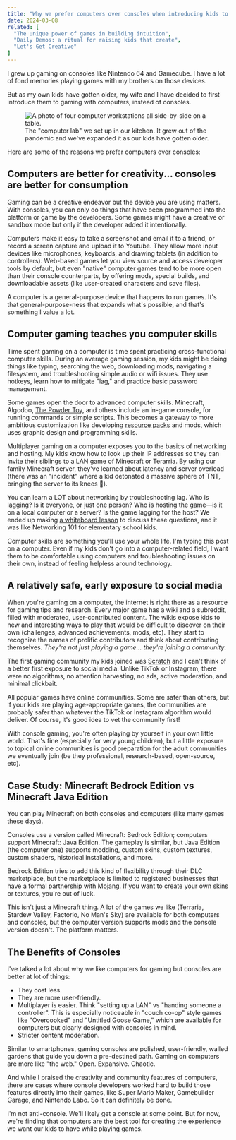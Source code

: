 ```yaml
---
title: "Why we prefer computers over consoles when introducing kids to gaming"
date: 2024-03-08
related: [
  "The unique power of games in building intuition",
  "Daily Demos: a ritual for raising kids that create",
  "Let's Get Creative"
]
---
```


I grew up gaming on consoles like Nintendo 64 and Gamecube. I have a lot of fond memories playing games with my brothers on those devices.

But as my own kids have gotten older, my wife and I have decided to first introduce them to gaming with computers, instead of consoles.

<figure class="center">
  <img src="{{site.url}}/assets/images/home-computer-lab.jpg" alt="A photo of four computer workstations all side-by-side on a table." />
  <figcaption>The "computer lab" we set up in our kitchen. It grew out of the pandemic and we've expanded it as our kids have gotten older.</figcaption>
</figure>

Here are some of the reasons we prefer computers over consoles:

## Computers are better for creativity... consoles are better for consumption

Gaming can be a creative endeavor but the device you are using matters. With consoles, you can only do things that have been programmed into the platform or game by the developers. Some games might have a creative or sandbox mode but only if the developer added it intentionally.

Computers make it easy to take a screenshot and email it to a friend, or record a screen capture and upload it to Youtube. They allow more input devices like microphones, keyboards, and drawing tablets (in addition to controllers). Web-based games let you view source and access developer tools by default, but even "native" computer games tend to be more open than their console counterparts, by offering mods, special builds, and downloadable assets (like user-created characters and save files).

A computer is a general-purpose device that happens to run games. It's that general-purpose-ness that expands what's possible, and that's something I value a lot.

## Computer gaming teaches you computer skills

Time spent gaming on a computer is time spent practicing cross-functional computer skills. During an average gaming session, my kids might be doing things like typing, searching the web, downloading mods, navigating a filesystem, and troubleshooting simple audio or wifi issues. They use hotkeys, learn how to mitigate "lag," and practice basic password management.

Some games open the door to advanced computer skills. Minecraft, Algodoo, [The Powder Toy]({{site.url}}/2021/01/18/the-powder-toy/), and others include an in-game console, for running commands or simple scripts. This becomes a gateway to more ambitious customization like developing [resource packs](https://www.planetminecraft.com/texture-pack/pizzaluxe/) and mods, which uses graphic design and programming skills.

Multiplayer gaming on a computer exposes you to the basics of networking and hosting. My kids know how to look up their IP addresses so they can invite their siblings to a LAN game of Minecraft or Terarria. By using our family Minecraft server, they've learned about latency and server overload (there was an "incident" where a kid detonated a massive sphere of TNT, bringing the server to its knees 🤣).

You can learn a LOT about networking by troubleshooting lag. Who is lagging? Is it everyone, or just one person? Who is hosting the game—is it on a local computer or a server? Is the game lagging for the host? We ended up making [a whiteboard lesson](https://www.instagram.com/p/CQSWlmglEh1/ "key takeaway: the person with the fastest computer should be the one hosting the LAN game") to discuss these questions, and it was like Networking 101 for elementary school kids.

Computer skills are something you'll use your whole life. I'm typing this post on a computer. Even if my kids don't go into a computer-related field, I want them to be comfortable using computers and troubleshooting issues on their own, instead of feeling helpless around technology.

## A relatively safe, early exposure to social media

When you're gaming on a computer, the internet is right there as a resource for gaming tips and research. Every major game has a wiki and a subreddit, filled with moderated, user-contributed content. The wikis expose kids to new and interesting ways to play that would be difficult to discover on their own (challenges, advanced achievements, mods, etc). They start to recognize the names of prolific contributors and think about contributing themselves. *They're not just playing a game... they're joining a community*.

The first gaming community my kids joined was [Scratch](https://scratch.mit.edu/) and I can't think of a better first exposure to social media. Unlike TikTok or Instagram, there were no algorithms, no attention harvesting, no ads, active moderation, and minimal clickbait.

All popular games have online communities. Some are safer than others, but if your kids are playing age-appropriate games, the communities are probably safer than whatever the TikTok or Instagram algorithm would deliver. Of course, it's good idea to vet the community first!

With console gaming, you're often playing by yourself in your own little world. That's fine (especially for very young children), but a little exposure to topical online communities is good preparation for the adult communities we eventually join (be they professional, research-based, open-source, etc).

## Case Study: Minecraft Bedrock Edition vs Minecraft Java Edition

You can play Minecraft on both consoles and computers (like many games these days).

Consoles use a version called Minecraft: Bedrock Edition; computers support Minecraft: Java Edition. The gameplay is similar, but Java Edition (the computer one) supports modding, custom skins, custom textures, custom shaders, historical installations, and more.

Bedrock Edition tries to add this kind of flexibility through their DLC marketplace, but the marketplace is limited to registered businesses that have a formal partnership with Mojang. If you want to create your own skins or textures, you're out of luck.

This isn't just a Minecraft thing. A lot of the games we like (Terraria, Stardew Valley, Factorio, No Man's Sky) are available for both computers and consoles, but the computer version supports mods and the console version doesn't. The platform matters.

## The Benefits of Consoles

I've talked a lot about why we like computers for gaming but consoles are better at lot of things:

- They cost less.
- They are more user-friendly.
- Multiplayer is easier. Think "setting up a LAN" vs "handing someone a controller". This is especially noticeable in "couch co-op" style games like "Overcooked" and "Untitled Goose Game," which are available for computers but clearly designed with consoles in mind.
- Stricter content moderation.

Similar to smartphones, gaming consoles are polished, user-friendly, walled gardens that guide you down a pre-destined path. Gaming on computers are more like "the web." Open. Expansive. Chaotic.

And while I praised the creativity and community features of computers, there are cases where console developers worked hard to build those features directly into their games, like Super Mario Maker, Gamebuilder Garage, and Nintendo Labo. So it can definitely be done.

I'm not anti-console. We'll likely get a console at some point. But for now, we're finding that computers are the best tool for creating the experience we want our kids to have while playing games.

